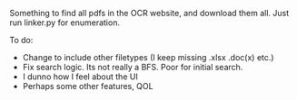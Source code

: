 Something to find all pdfs in the OCR website, and download them all. Just run linker.py for enumeration.

To do:

- Change to include other filetypes (I keep missing .xlsx .doc(x) etc.)
- Fix search logic. Its not really a BFS. Poor for initial search.
- I dunno how I feel about the UI
- Perhaps some other features, QOL